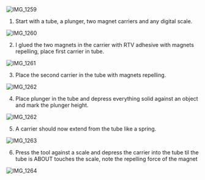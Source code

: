 ![IMG_1259](https://github.com/user-attachments/assets/e60a801e-e0d5-4838-80e0-de24d02d7ce5)

1) Start with a tube, a plunger, two magnet carriers and any digital scale.

  ![IMG_1260](https://github.com/user-attachments/assets/d6fda9ef-00d1-4cb5-8e22-75571624c324)

2) I glued the two magnets in the carrier with RTV adhesive with magnets repelling, place first carrier in tube.

![IMG_1261](https://github.com/user-attachments/assets/321397bd-7114-4439-8bd7-1f2d0fccab57)

3)  Place the second carrier in the tube with magnets repelling.

![IMG_1262](https://github.com/user-attachments/assets/a209b63c-1b6e-4d18-af2d-9501771af11e)

4) Place plunger in the tube and depress everything solid against an object and mark the plunger height.

![IMG_1262](https://github.com/user-attachments/assets/c461a288-c5cb-4e46-bd43-97b0c78c22f6)

5) A carrier should now extend from the tube like a spring.

![IMG_1263](https://github.com/user-attachments/assets/9f22a6d9-6c28-4679-b2ec-c8ecd60bf088)

6) Press the tool against a scale and depress the carrier into the tube til the tube is ABOUT touches the scale, note the repelling force of the magnet

![IMG_1264](https://github.com/user-attachments/assets/1c77e82d-c1ad-4f09-ac4f-f7aafb0f4c59)
